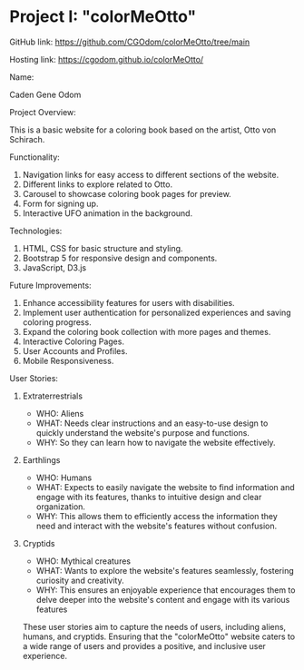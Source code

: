 # Project I: "colorMeOtto"


GitHub link: https://github.com/CGOdom/colorMeOtto/tree/main

Hosting link: https://cgodom.github.io/colorMeOtto/


Name: 

Caden Gene Odom


Project Overview: 

This is a basic website for a coloring book based on the artist, Otto von Schirach.


Functionality:

1. Navigation links for easy access to different sections of the website.
2. Different links to explore related to Otto.
3. Carousel to showcase coloring book pages for preview.
4. Form for signing up.
5. Interactive UFO animation in the background.


Technologies:

1. HTML, CSS for basic structure and styling.
2. Bootstrap 5 for responsive design and components.
3. JavaScript, D3.js


Future Improvements:

1. Enhance accessibility features for users with disabilities.
2. Implement user authentication for personalized experiences and saving coloring progress.
3. Expand the coloring book collection with more pages and themes.
4. Interactive Coloring Pages.
5. User Accounts and Profiles.
6. Mobile Responsiveness.


User Stories:

1. Extraterrestrials

    - WHO: Aliens
    - WHAT: Needs clear instructions and an easy-to-use design to quickly understand the website's purpose and functions.
    - WHY: So they can learn how to navigate the website effectively.

2. Earthlings

    - WHO: Humans
    - WHAT: Expects to easily navigate the website to find information and engage with its features, thanks to intuitive design and clear organization.
    - WHY: This allows them to efficiently access the information they need and interact with the website's features without confusion.

3. Cryptids

    - WHO: Mythical creatures
    - WHAT: Wants to explore the website's features seamlessly, fostering curiosity and creativity.
    - WHY: This ensures an enjoyable experience that encourages them to delve deeper into the website's content and engage with its various features


    These user stories aim to capture the needs of users, including aliens, humans, and cryptids. Ensuring that the "colorMeOtto" website caters to a wide range of users and provides a positive, and inclusive user experience.